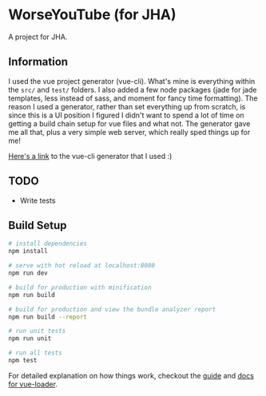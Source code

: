 # WorseYouTube (for JHA)

A project for JHA.

## Information

I used the vue project generator (vue-cli). What's mine is everything within the `src/` and `test/` folders. I also added a few node packages (jade for jade templates, less instead of sass, and moment for fancy time formatting). The reason I used a generator, rather than set everything up from scratch, is since this is a UI position I figured I didn't want to spend a lot of time on getting a build chain setup for vue files and what not. The generator gave me all that, plus a very simple web server, which really sped things up for me!

[Here's a link](http://vuejs-templates.github.io/webpack/) to the vue-cli generator that I used :)

## TODO

- Write tests

## Build Setup

``` bash
# install dependencies
npm install

# serve with hot reload at localhost:8080
npm run dev

# build for production with minification
npm run build

# build for production and view the bundle analyzer report
npm run build --report

# run unit tests
npm run unit

# run all tests
npm test
```

For detailed explanation on how things work, checkout the [guide](http://vuejs-templates.github.io/webpack/) and [docs for vue-loader](http://vuejs.github.io/vue-loader).
